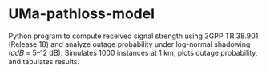 # UMa-pathloss-model
Python program to compute received signal strength using 3GPP TR 38.901 (Release 18) and analyze outage probability under log-normal shadowing (𝜎𝑑𝐵 = 5–12 dB). Simulates 1000 instances at 1 km, plots outage probability, and tabulates results.
